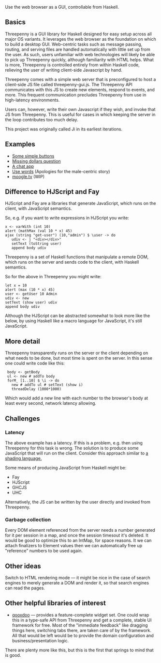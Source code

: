 Use the web browser as a GUI, controllable from Haskell.

## Basics

Threepenny is a GUI library for Haskell designed for easy setup across
all major OS variants.  It leverages the web browser as the foundation on 
which to build a desktop GUI.  Web-centric tasks such as message passing, 
routing, and serving files are handled automatically with little set up 
from the user.  As such, users unfamiliar with web technologies will likely
be able to pick up Threepenny quickly, although familiarity with HTML helps.
What is more, Threepenny is controlled entirely from within Haskell code, 
relieving the user of writing client-side Javascript by hand.

Threepenny comes with a simple web server that is preconfigured to host a 
client-side JS file called threepenny-gui.js.  The Threepenny API communicates
with this JS to create new elements, respond to events, and more.  This frequent
communication precludes Threepenny from use in high-latency environments.

Users can, however, write their own Javascript if they wish, and invoke that
JS from Threepenny.  This is useful for cases in which keeping the server in
the loop contributes too much delay.

This project was originally called Ji in its earliest iterations.

## Examples

* [Some simple buttons](http://chrisdone.com/ji/buttons/)
* [Missing dollars question](http://chrisdone.com/ji/missing-dollars/)
* [A chat app](http://chrisdone.com/ji/chat/)
* [Use words](http://chrisdone.com/ji/use-words/) (Apologies for the male-centric story)
* [moogle.tv](http://moogle.tv/) (WIP)

## Difference to HJScript and Fay

HJScript and Fay are a libraries that generate JavaScript, which runs on the
client, with JavaScript semantics.

So, e.g. if you want to write expressions in HJScript you write:

    x <- varWith (int 10)
    alert (mathMax (val 10 * x) 45)
    ajax (string "get-user") (10,"admin") $ \user -> do
       udiv <- j "<div></div>"
       setText (toString user)
       append body udiv

Threepenny is a set of Haskell functions that manipulate a remote DOM, which
runs on the server and sends code to the client, with Haskell
semantics.

So for the above in Threepenny you might write:

    let x = 10
    alert (max (10 * x) 45)
    user <- getUser 10 Admin
    udiv <- new
    setText (show user) udiv
    append body udiv

Although the HJScript can be abstracted somewhat to look more like the
below, by using Haskell like a macro language for JavaScript, it's
still JavaScript.

## More detail

Threepenny transparently runs on the server or the client depending on what
needs to be done, but most time is spent on the server. In this sense
one could write code like this:

     body <- getBody
     ul <- new # addTo body
     forM_ [1..10] $ \i -> do
       new # addTo ul # setText (show i)
       threadDelay (1000*1000)

Which would add a new line with each number to the browser's body at
least every second, network latency allowing.

## Challenges

### Latency

The above example has a latency. If this is a problem, e.g. then using
Threepenny for this task is wrong. The solution is to produce some JavaScript
that will run on the client. Consider this approach similar to [a
shading language.](http://en.wikipedia.org/wiki/Shading_language)

Some means of producing JavaScript from Haskell might be:

* Fay
* HJScript
* GHCJS
* UHC

Alternatively, the JS can be written by the user directly and invoked from 
Threepenny.

### Garbage collection

Every DOM element referenced from the server needs a number generated
for it per session in a map, and once the session timesout it's
deleted. It would be good to optimize this to an IntMap, for space
reasons. It we can attach finalizers to Element values then we can
automatically free up "reference" numbers to be used again.

## Other ideas

Switch to HTML rendering mode — it might be nice in the case of search
engines to merely generate a DOM and render it, so that search engines
can read the pages.

## Other helpful libraries of interest

* [qooxdoo](http://qooxdoo.org/demo) — provides a feature-complete
  widget set. One could wrap this in a type-safe API from Threepenny and get a
  complete, stable UI framework for free. Most of the "immediate
  feedback" like dragging things here, switching tabs there, are taken
  care of by the framework. All that would be left would be to provide
  the domain configuration and business/presentation logic.

There are plenty more like this, but this is the first that springs to
mind that is good.
